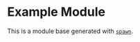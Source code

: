 # Example Module

This is a module base generated with [`spawn`](https://github.com/rollchains/spawn).